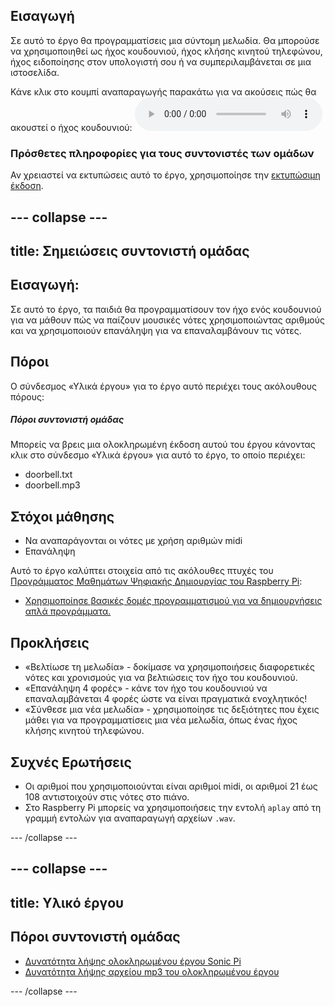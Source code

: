 ## Εισαγωγή

Σε αυτό το έργο θα προγραμματίσεις μια σύντομη μελωδία. Θα μπορούσε να χρησιμοποιηθεί ως ήχος κουδουνιού, ήχος κλήσης κινητού τηλεφώνου, ήχος ειδοποίησης στον υπολογιστή σου ή να συμπεριλαμβάνεται σε μια ιστοσελίδα.

<div id="audio-preview" class="pdf-hidden">
  Κάνε κλικ στο κουμπί αναπαραγωγής παρακάτω για να ακούσεις πώς θα ακουστεί ο ήχος κουδουνιού: <audio controls preload> <source src="resources/doorbell.mp3" type="audio/mpeg"> Το πρόγραμμα περιήγησής σου δεν υποστηρίζει αυτό το <code>ηχητικό</code> στοιχείο. </audio>
</div>

### Πρόσθετες πληροφορίες για τους συντονιστές των ομάδων

Αν χρειαστεί να εκτυπώσεις αυτό το έργο, χρησιμοποίησε την [εκτυπώσιμη έκδοση](https://projects.raspberrypi.org/en/projects/compose-tune/print).

## \--- collapse \---

## title: Σημειώσεις συντονιστή ομάδας

## Εισαγωγή:

Σε αυτό το έργο, τα παιδιά θα προγραμματίσουν τον ήχο ενός κουδουνιού για να μάθουν πώς να παίζουν μουσικές νότες χρησιμοποιώντας αριθμούς και να χρησιμοποιούν επανάληψη για να επαναλαμβάνουν τις νότες.

## Πόροι

Ο σύνδεσμος «Υλικά έργου» για το έργο αυτό περιέχει τους ακόλουθους πόρους:

##### Πόροι συντονιστή ομάδας

Μπορείς να βρεις μια ολοκληρωμένη έκδοση αυτού του έργου κάνοντας κλικ στο σύνδεσμο «Υλικά έργου» για αυτό το έργο, το οποίο περιέχει:

* doorbell.txt
* doorbell.mp3

## Στόχοι μάθησης

* Να αναπαράγονται οι νότες με χρήση αριθμών midi
* Επανάληψη

Αυτό το έργο καλύπτει στοιχεία από τις ακόλουθες πτυχές του [Προγράμματος Μαθημάτων Ψηφιακής Δημιουργίας του Raspberry Pi](http://rpf.io/curriculum):

* [Χρησιμοποίησε βασικές δομές προγραμματισμού για να δημιουργήσεις απλά προγράμματα.](https://www.raspberrypi.org/curriculum/programming/creator)

## Προκλήσεις

* «Βελτίωσε τη μελωδία» - δοκίμασε να χρησιμοποιήσεις διαφορετικές νότες και χρονισμούς για να βελτιώσεις τον ήχο του κουδουνιού.
* «Επανάληψη 4 φορές» - κάνε τον ήχο του κουδουνιού να επαναλαμβάνεται 4 φορές ώστε να είναι πραγματικά ενοχλητικός!
* «Σύνθεσε μια νέα μελωδία» - χρησιμοποίησε τις δεξιότητες που έχεις μάθει για να προγραμματίσεις μια νέα μελωδία, όπως ένας ήχος κλήσης κινητού τηλεφώνου.

## Συχνές Ερωτήσεις

* Οι αριθμοί που χρησιμοποιούνται είναι αριθμοί midi, οι αριθμοί 21 έως 108 αντιστοιχούν στις νότες στο πιάνο.
* Στο Raspberry Pi μπορείς να χρησιμοποιήσεις την εντολή `aplay` από τη γραμμή εντολών για αναπαραγωγή αρχείων `.wav`.

\--- /collapse \---

## \--- collapse \---

## title: Υλικό έργου

## Πόροι συντονιστή ομάδας

* [Δυνατότητα λήψης ολοκληρωμένου έργου Sonic Pi](resources/doorbell.txt)
* [Δυνατότητα λήψης αρχείου mp3 του ολοκληρωμένου έργου](resources/doorbell.mp3)

\--- /collapse \---
